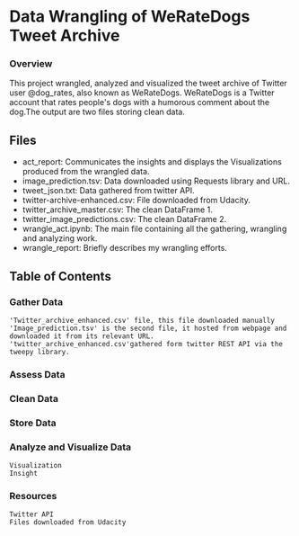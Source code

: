 # Data Wrangling of WeRateDogs Tweet Archive
### Overview

This project wrangled, analyzed and visualized the tweet archive of Twitter user @dog_rates, also known as WeRateDogs. 
WeRateDogs is a Twitter account that rates people's dogs with a humorous comment about the dog.The output are two files storing clean data.

## Files

- act_report: Communicates the insights and displays the Visualizations produced from the wrangled data.
- image_prediction.tsv: Data downloaded using Requests library and URL.
- tweet_json.txt: Data gathered from twitter API.
- twitter-archive-enhanced.csv: File downloaded from Udacity.
- twitter_archive_master.csv: The clean DataFrame 1.
- twitter_image_predictions.csv: The clean DataFrame 2.
- wrangle_act.ipynb: The main file containing all the gathering, wrangling and analyzing work.
- wrangle_report: Briefly describes my wrangling efforts.



## Table of Contents
### Gather Data

    'Twitter_archive_enhanced.csv' file, this file downloaded manually
    'Image_prediction.tsv' is the second file, it hosted from webpage and downloaded it from its relevant URL.
    'twitter_archive_enhanced.csv'gathered form twitter REST API via the tweepy library.

### Assess Data
### Clean Data
### Store Data
### Analyze and Visualize Data

    Visualization
    Insight

### Resources

    Twitter API
    Files downloaded from Udacity
